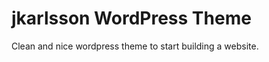 <h1>jkarlsson WordPress Theme</h1>
<p>Clean and nice wordpress theme to start building a website.</p>
